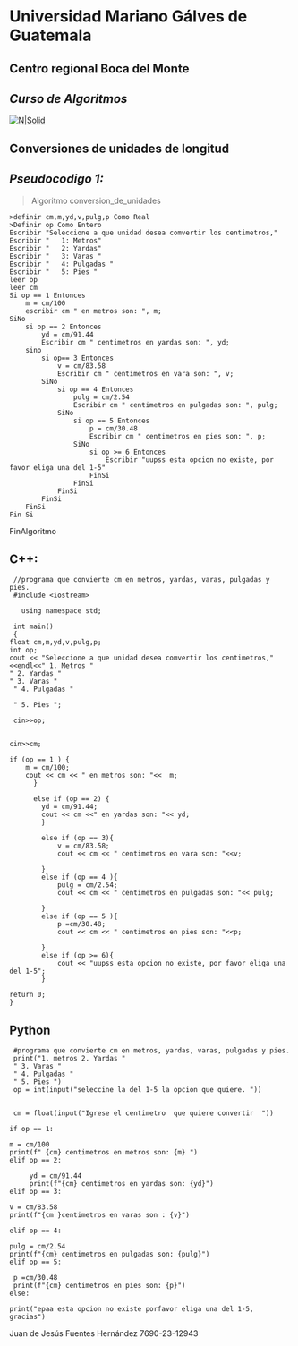 # Universidad Mariano Gálves de Guatemala
## Centro regional Boca del Monte
## _Curso de Algoritmos_

[![N|Solid](https://www.universidadesonline.com.gt/logos/thumb/logo-universidad-mariano-galvez-de-guatemala.png)](https://umg.edu.gt/miumg/)
## Conversiones de unidades de longitud
## _Pseudocodigo 1:_

> Algoritmo conversion_de_unidades
> 
    >definir cm,m,yd,v,pulg,p Como Real 
    >Definir op Como Entero
    Escribir "Seleccione a que unidad desea comvertir los centimetros,"
    Escribir "   1: Metros"
    Escribir "   2: Yardas"
    Escribir "   3: Varas "
    Escribir "   4: Pulgadas "
    Escribir "   5: Pies "
    leer op
    leer cm
    Si op == 1 Entonces
        m = cm/100
        escribir cm " en metros son: ", m;
    SiNo
        si op == 2 Entonces
            yd = cm/91.44
            Escribir cm " centimetros en yardas son: ", yd;
        sino
            si op== 3 Entonces
                v = cm/83.58
                Escribir cm " centimetros en vara son: ", v;
            SiNo
                si op == 4 Entonces
                    pulg = cm/2.54
                    Escribir cm " centimetros en pulgadas son: ", pulg;
                SiNo
                    si op == 5 Entonces
                        p = cm/30.48
                        Escribir cm " centimetros en pies son: ", p;
                    SiNo
                        si op >= 6 Entonces
                            Escribir "uupss esta opcion no existe, por favor eliga una del 1-5"
                        FinSi
                    FinSi
                FinSi
            FinSi
        FinSi
    Fin Si
FinAlgoritmo




## C++:
     
     //programa que convierte cm en metros, yardas, varas, pulgadas y pies.
     #include <iostream>

       using namespace std;

     int main()
     {
    float cm,m,yd,v,pulg,p;
    int op;
    cout << "Seleccione a que unidad desea comvertir los centimetros,"<<endl<<" 1. Metros "
    " 2. Yardas "
    " 3. Varas "
     " 4. Pulgadas "
     
     " 5. Pies ";
     
     cin>>op;
    
    
    cin>>cm;
    
    if (op == 1 ) {
        m = cm/100;
        cout << cm << " en metros son: "<<  m;
          }
          
          else if (op == 2) {
            yd = cm/91.44;
            cout << cm <<" en yardas son: "<< yd;
            }
            
            else if (op == 3){
                v = cm/83.58;
                cout << cm << " centimetros en vara son: "<<v;
                
            }
            else if (op == 4 ){
                pulg = cm/2.54;
                cout << cm << " centimetros en pulgadas son: "<< pulg;
                
            }
            else if (op == 5 ){
                p =cm/30.48;
                cout << cm << " centimetros en pies son: "<<p;

            }
            else if (op >= 6){
                cout << "uupss esta opcion no existe, por favor eliga una del 1-5";
            }

    return 0;
    }

## Python
     #programa que convierte cm en metros, yardas, varas, pulgadas y pies.
     print("1. metros 2. Yardas "
     " 3. Varas "
     " 4. Pulgadas "
     " 5. Pies ")
     op = int(input("seleccine la del 1-5 la opcion que quiere. "))


     cm = float(input("Igrese el centimetro  que quiere convertir  "))

    if op == 1:

    m = cm/100
    print(f" {cm} centimetros en metros son: {m} ")
    elif op == 2:

         yd = cm/91.44
         print(f"{cm} centimetros en yardas son: {yd}")
    elif op == 3:

    v = cm/83.58
    print(f"{cm }centimetros en varas son : {v}")
    
    elif op == 4:

    pulg = cm/2.54
    print(f"{cm} centimetros en pulgadas son: {pulg}")
    elif op == 5:

     p =cm/30.48
     print(f"{cm} centimetros en pies son: {p}")
    else:

    print("epaa esta opcion no existe porfavor eliga una del 1-5, gracias")



Juan de Jesús Fuentes Hernández
7690-23-12943


